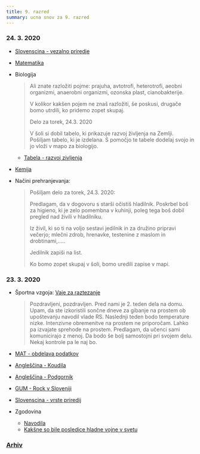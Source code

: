```yaml
---
title: 9. razred
summary: ucna snov za 9. razred
---
```


<!--
Drug teden
* [Geografija - opis obsredozemskih pokraijn](geografija/OPIS-OBSREDOZEMSKIH-POKRAJIN.pdf) - v zvezek (ostale strani)

-->

### 24. 3. 2020

* [Slovenscina - vezalno priredje](slovenscina/2020-03-24-vezalno-priredje.pdf)
* [Matematika](matematika/2020-03-24-matematika.pdf)
* Biologija

    > Ali znate razložiti pojme: prajuha, avtotrofi, heterotrofi, aeobni organizmi, anaerobni organizmi, ozonska plast, cianobakterije.
    >
    > V kolikor kakšen pojem ne znaš razložiti, še poskusi, drugače bomo utrdili, ko pridemo zopet skupaj.
    >
    > Delo za torek, 24.3. 2020
    >
    > V šoli si dobil tabelo, ki prikazuje razvoj življenja na Zemlji. Pošiljam tabelo, ki je izdelana. S pomočjo te tabele dodelaj svojo in jo vloži v mapo za biologijo.

    * [Tabela - razvoj zivljenja](biologija/2020-03-24-tabela.pdf)

* [Kemija](kemija/Navodila4KEM9.pdf)
* Načini prehranjevanja:

    > Pošiljam delo za torek, 24.3. 2020:
    >
    > Predlagam, da v dogovoru s starši očistiš hladilnik. Poskrbel boš za higieno, ki je zelo pomembna v kuhinji, poleg tega boš dobil pregled nad živili v hladilniku.
    >
    > Iz živil, ki so ti na voljo sestavi jedilnik in za družino pripravi večerjo; mlečni zdrob, hrenavke, testenine z maslom in drobtinami,…..
    >
    > Jedilnik zapiši na list.
    >
    > Ko bomo zopet skupaj v šoli, bomo uredili zapise v mapi.

### 23. 3. 2020

* Športna vzgoja: [Vaje za raztezanje](sport/2020-03-23-vaje-raztezanja.pdf)

    >Pozdravljeni, pozdravljen.
    >Pred nami je 2. teden dela na domu. Upam, da ste izkoristili sončne dneve za gibanje na prostem ob upoštevanju navodil vlade RS.
    >Naslednji teden bodo temperature nizke. Intenzivne obremenitve na prostem ne priporočam. 
    >Lahko pa izvajate sprehode na prostem. 
    >Predlagam, da učenci sami komunicirajo z menoj. Da bodo še bolj samostojni pri svojem delu. Nekaj kontrole pa le naj bo.

* [MAT - obdelava podatkov](matematika/2020-03-23-matematika.pdf)
* [Angleščina - Koudila](anglescina/2020-03-23-anglescina.pdf)
* [Angleščina - Podgornik](anglescina/2020-03-23-anglescina-lori.pdf)
* [GUM - Rock v Sloveniji](gum/2020-03-23-rock-v-sloveniji.pdf)
* [Slovenscina - vrste priredij](slovenscina/2020-03-23-vrste-priredij.pdf)
* Zgodovina
    * [Navodila](zgodovina/2020-03-23-zgodovina.pdf)
    * [Kakšne so bile posledice hladne vojne v svetu](zgodovina/18-Kaksne-so-bile-posledice-hladne-vojne-v-svetu.pdf)


### [Arhiv](arhiv.md)